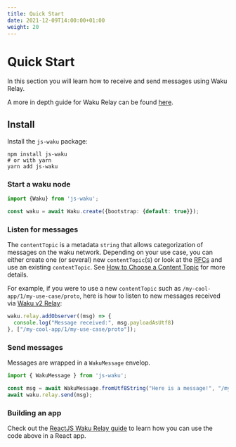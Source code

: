 ```yaml
---
title: Quick Start
date: 2021-12-09T14:00:00+01:00
weight: 20
---
```

# Quick Start

In this section you will learn how to receive and send messages using Waku Relay.

A more in depth guide for Waku Relay can be found [here](/docs/guides/02_relay_receive_send_messages/).

## Install

Install the `js-waku` package:

```shell
npm install js-waku
# or with yarn
yarn add js-waku
```

### Start a waku node

```ts
import {Waku} from 'js-waku';

const waku = await Waku.create({bootstrap: {default: true}});
```

### Listen for messages

The `contentTopic` is a metadata `string` that allows categorization of messages on the waku network.
Depending on your use case, you can either create one (or several) new `contentTopic`(s)
or look at the [RFCs](https://rfc.vac.dev/) and use an existing `contentTopic`.
See [How to Choose a Content Topic](/docs/guides/01_choose_content_topic/) for more details.

For example, if you were to use a new `contentTopic` such as `/my-cool-app/1/my-use-case/proto`,
here is how to listen to new messages received via [Waku v2 Relay](https://rfc.vac.dev/spec/11/):

```ts
waku.relay.addObserver((msg) => {
  console.log("Message received:", msg.payloadAsUtf8)
}, ["/my-cool-app/1/my-use-case/proto"]);
```

### Send messages

Messages are wrapped in a `WakuMessage` envelop.

```ts
import { WakuMessage } from 'js-waku';

const msg = await WakuMessage.fromUtf8String("Here is a message!", "/my-cool-app/1/my-use-case/proto")
await waku.relay.send(msg);
```

### Building an app

Check out the [ReactJS Waku Relay guide](/docs/guides/07_reactjs_relay/) to learn how you can use the code above in a React app. 
